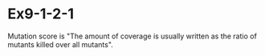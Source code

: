 # Ex9-1-2-1

Mutation score is "The amount of coverage is usually written as the ratio of mutants killed over all mutants".
